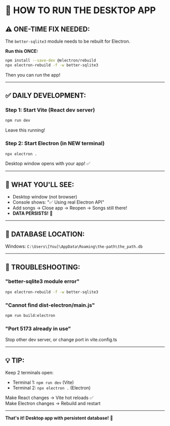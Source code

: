 # 🚀 HOW TO RUN THE DESKTOP APP

## ⚠️ ONE-TIME FIX NEEDED:

The `better-sqlite3` module needs to be rebuilt for Electron.

**Run this ONCE:**

```bash
npm install --save-dev @electron/rebuild
npx electron-rebuild -f -w better-sqlite3
```

Then you can run the app!

---

## ✅ DAILY DEVELOPMENT:

### **Step 1: Start Vite (React dev server)**
```bash
npm run dev
```
Leave this running!

### **Step 2: Start Electron (in NEW terminal)**
```bash
npx electron .
```

Desktop window opens with your app! ✅

---

## 🎯 WHAT YOU'LL SEE:

- Desktop window (not browser)
- Console shows: "✅ Using real Electron API"
- Add songs → Close app → Reopen → Songs still there!
- **DATA PERSISTS!** 🎉

---

## 📍 DATABASE LOCATION:

Windows: `C:\Users\[You]\AppData\Roaming\the-path\the_path.db`

---

## 🐛 TROUBLESHOOTING:

### **"better-sqlite3 module error"**
```bash
npx electron-rebuild -f -w better-sqlite3
```

### **"Cannot find dist-electron/main.js"**
```bash
npm run build:electron
```

### **"Port 5173 already in use"**
Stop other dev server, or change port in vite.config.ts

---

## 💡 TIP:

Keep 2 terminals open:
- Terminal 1: `npm run dev` (Vite)
- Terminal 2: `npx electron .` (Electron)

Make React changes → Vite hot reloads ✅  
Make Electron changes → Rebuild and restart

---

**That's it! Desktop app with persistent database!** 🚀
